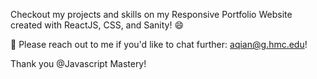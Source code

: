 Checkout my projects and skills on my Responsive Portfolio Website created with ReactJS, CSS, and Sanity! 😄

📧 Please reach out to me if you'd like to chat further: aqian@g.hmc.edu!

Thank you @Javascript Mastery!

